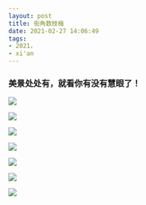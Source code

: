 ```yaml
---
layout: post
title: 街角数枝梅
date: 2021-02-27 14:06:49
tags:
- 2021，
- xi'an
---
```

### 美景处处有，就看你有没有慧眼了！ ###

![](https://img.imgdb.cn/item/60377c825f4313ce25291943.jpg)

![](https://img.imgdb.cn/item/60377c825f4313ce2529194b.jpg)

![](https://img.imgdb.cn/item/60377c825f4313ce25291951.jpg)

![](https://img.imgdb.cn/item/60377c825f4313ce25291957.jpg)

![](https://img.imgdb.cn/item/60377c825f4313ce2529195d.jpg)

![](https://img.imgdb.cn/item/60377d1a5f4313ce25298e2f.jpg)

![](https://img.imgdb.cn/item/60377d1a5f4313ce25298e37.jpg)

